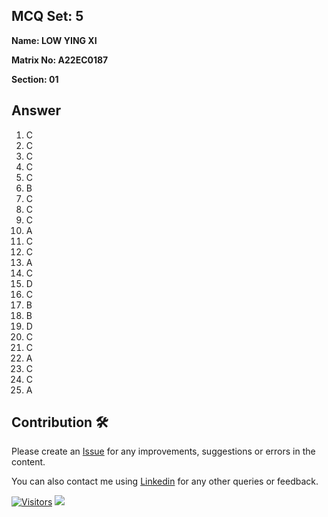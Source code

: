 ## MCQ Set: 5

**Name: LOW YING XI**

**Matrix No: A22EC0187**

**Section: 01**

## Answer
1. C
2. C
3. C
4. C
5. C
6. B
7. C
8. C
9. C
10. A
11. C
12. C
13. A
14. C
15. D
16. C
17. B
18. B
19. D
20. C
21. C
22. A
23. C
24. C
25. A

## Contribution 🛠️
Please create an [Issue](https://github.com/drshahizan/learn-php/issues) for any improvements, suggestions or errors in the content.

You can also contact me using [Linkedin](https://www.linkedin.com/in/drshahizan/) for any other queries or feedback.

[![Visitors](https://api.visitorbadge.io/api/visitors?path=https%3A%2F%2Fgithub.com%2Fdrshahizan&labelColor=%23697689&countColor=%23555555&style=plastic)](https://visitorbadge.io/status?path=https%3A%2F%2Fgithub.com%2Fdrshahizan)
![](https://hit.yhype.me/github/profile?user_id=81284918)



